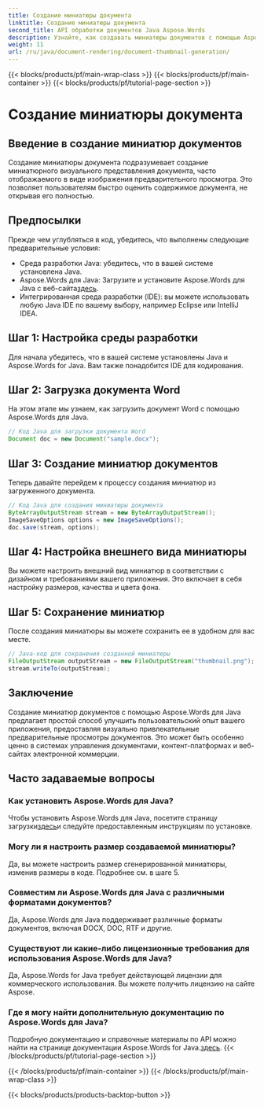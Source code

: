 ```yaml
---
title: Создание миниатюры документа
linktitle: Создание миниатюры документа
second_title: API обработки документов Java Aspose.Words
description: Узнайте, как создавать миниатюры документов с помощью Aspose.Words для Java. Улучшите пользовательский опыт с помощью визуальных предпросмотров.
weight: 11
url: /ru/java/document-rendering/document-thumbnail-generation/
---
```


{{< blocks/products/pf/main-wrap-class >}}
{{< blocks/products/pf/main-container >}}
{{< blocks/products/pf/tutorial-page-section >}}

# Создание миниатюры документа


## Введение в создание миниатюр документов

Создание миниатюры документа подразумевает создание миниатюрного визуального представления документа, часто отображаемого в виде изображения предварительного просмотра. Это позволяет пользователям быстро оценить содержимое документа, не открывая его полностью.

## Предпосылки

Прежде чем углубляться в код, убедитесь, что выполнены следующие предварительные условия:

- Среда разработки Java: убедитесь, что в вашей системе установлена Java.
-  Aspose.Words для Java: Загрузите и установите Aspose.Words для Java с веб-сайта[здесь](https://releases.aspose.com/words/java/).
- Интегрированная среда разработки (IDE): вы можете использовать любую Java IDE по вашему выбору, например Eclipse или IntelliJ IDEA.

## Шаг 1: Настройка среды разработки

Для начала убедитесь, что в вашей системе установлены Java и Aspose.Words for Java. Вам также понадобится IDE для кодирования.

## Шаг 2: Загрузка документа Word

На этом этапе мы узнаем, как загрузить документ Word с помощью Aspose.Words для Java.

```java
// Код Java для загрузки документа Word
Document doc = new Document("sample.docx");
```

## Шаг 3: Создание миниатюр документов

Теперь давайте перейдем к процессу создания миниатюр из загруженного документа.

```java
// Код Java для создания миниатюры документа
ByteArrayOutputStream stream = new ByteArrayOutputStream();
ImageSaveOptions options = new ImageSaveOptions();
doc.save(stream, options);
```

## Шаг 4: Настройка внешнего вида миниатюры

Вы можете настроить внешний вид миниатюр в соответствии с дизайном и требованиями вашего приложения. Это включает в себя настройку размеров, качества и цвета фона.

## Шаг 5: Сохранение миниатюр

После создания миниатюры вы можете сохранить ее в удобном для вас месте.

```java
// Java-код для сохранения созданной миниатюры
FileOutputStream outputStream = new FileOutputStream("thumbnail.png");
stream.writeTo(outputStream);
```

## Заключение

Создание миниатюр документов с помощью Aspose.Words для Java предлагает простой способ улучшить пользовательский опыт вашего приложения, предоставляя визуально привлекательные предварительные просмотры документов. Это может быть особенно ценно в системах управления документами, контент-платформах и веб-сайтах электронной коммерции.

## Часто задаваемые вопросы

### Как установить Aspose.Words для Java?

Чтобы установить Aspose.Words для Java, посетите страницу загрузки[здесь](https://releases.aspose.com/words/java/)и следуйте предоставленным инструкциям по установке.

### Могу ли я настроить размер создаваемой миниатюры?

Да, вы можете настроить размер сгенерированной миниатюры, изменив размеры в коде. Подробнее см. в шаге 5.

### Совместим ли Aspose.Words для Java с различными форматами документов?

Да, Aspose.Words для Java поддерживает различные форматы документов, включая DOCX, DOC, RTF и другие.

### Существуют ли какие-либо лицензионные требования для использования Aspose.Words для Java?

Да, Aspose.Words for Java требует действующей лицензии для коммерческого использования. Вы можете получить лицензию на сайте Aspose.

### Где я могу найти дополнительную документацию по Aspose.Words для Java?

 Подробную документацию и справочные материалы по API можно найти на странице документации Aspose.Words for Java.[здесь](https://reference.aspose.com/words/java/).
{{< /blocks/products/pf/tutorial-page-section >}}

{{< /blocks/products/pf/main-container >}}
{{< /blocks/products/pf/main-wrap-class >}}

{{< blocks/products/products-backtop-button >}}
